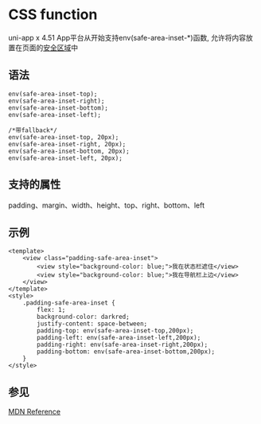 # CSS function
uni-app x 4.51 App平台从开始支持env(safe-area-inset-*)函数, 允许将内容放置在页面的[安全区域](../../api/get-window-info.md#safearea)中

## 语法
```vue
env(safe-area-inset-top);
env(safe-area-inset-right);
env(safe-area-inset-bottom);
env(safe-area-inset-left);

/*带fallback*/
env(safe-area-inset-top, 20px);
env(safe-area-inset-right, 20px);
env(safe-area-inset-bottom, 20px);
env(safe-area-inset-left, 20px);
```

## 支持的属性
padding、margin、width、height、top、right、bottom、left

## 示例

```vue
<template>
	<view class="padding-safe-area-inset">
		<view style="background-color: blue;">我在状态栏遮住</view>
		<view style="background-color: blue;">我在导航栏上边</view>
	</view>
</template>
<style>
	.padding-safe-area-inset {
		flex: 1;
		background-color: darkred;
		justify-content: space-between;
		padding-top: env(safe-area-inset-top,200px);
		padding-left: env(safe-area-inset-left,200px);
		padding-right: env(safe-area-inset-right,200px);
		padding-bottom: env(safe-area-inset-bottom,200px);
	}
</style>

```
## 参见
[MDN Reference](https://developer.mozilla.org/zh-CN/docs/Web/CSS/env)